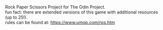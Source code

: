 Rock Paper Scissors Project for The Odin Project. <br>
fun fact: there are extended versions of this game with additional resources (up to 25!).<br>
rules can be found at: https://www.umop.com/rps.htm